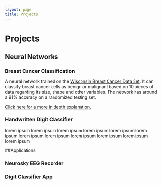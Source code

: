 ```yaml
---
layout: page
title: Projects
---
```

# Projects
## Neural Networks
### Breast Cancer Classification
A neural network trained on the [Wisconsin Breast Cancer Data Set](https://archive.ics.uci.edu/ml/datasets/breast+cancer+wisconsin+(original)). It can classify breast cancer cells as benign or malignant based on 10 pieces of data regarding its size, shape and other variables. The network has around a 91% accuracy on a randomized testing set.


[Click here for a more in depth explanation.](/2017/06/15/bcDiagnosis/)
### Handwritten Digit Classifier
lorem ipsum lorem ipsum lorem ipsum lorem ipsum lorem ipsum lorem ipsum
lorem ipsum lorem ipsum lorem ipsum lorem ipsum lorem ipsum lorem ipsum

##Applications
### Neurosky EEG Recorder
### Digit Classifier App